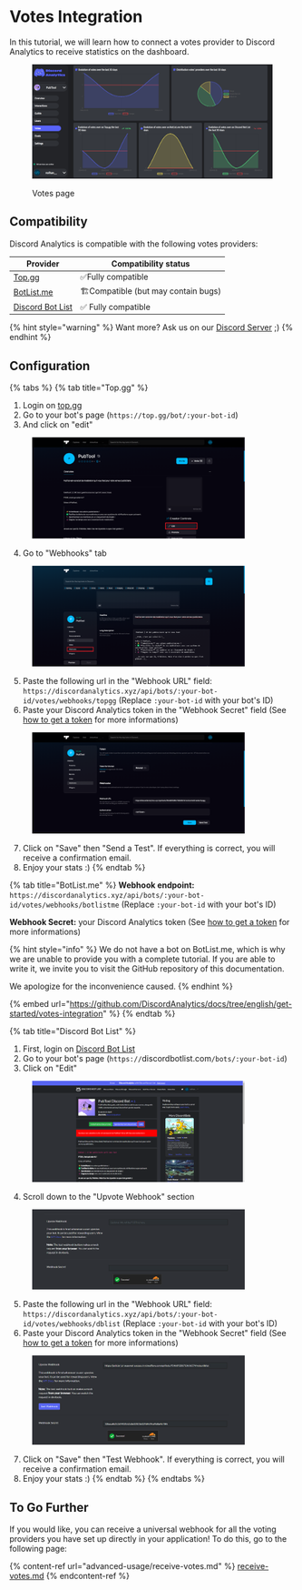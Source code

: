 # Votes Integration

In this tutorial, we will learn how to connect a votes provider to Discord Analytics to receive statistics on the dashboard.

<figure><img src="../.gitbook/assets/votes_page_screenshot.png" alt=""><figcaption><p>Votes page</p></figcaption></figure>

## Compatibility

Discord Analytics is compatible with the following votes providers:

| Provider                                       | Compatibility status                 |
| ---------------------------------------------- | ------------------------------------ |
| [Top.gg](https://top.gg)                       | ✅Fully compatible                    |
| [BotList.me](https://botlist.me)               | 🏗️Compatible (but may contain bugs) |
| [Discord Bot List](https://discordbotlist.com) | ✅ Fully compatible                   |

{% hint style="warning" %}
Want more? Ask us on our [Discord Server](https://discordanalytics.xyz/go/support) ;)
{% endhint %}

## Configuration

{% tabs %}
{% tab title="Top.gg" %}
1. Login on [top.gg](https://top.gg)
2. Go to your bot's page (`https://top.gg/bot/:your-bot-id`)
3. And click on "edit"

<figure><img src="../.gitbook/assets/topgg_edit_button_location.png" alt="" width="375"><figcaption></figcaption></figure>

4. Go to "Webhooks" tab

<figure><img src="../.gitbook/assets/topgg_webhooks_menu_location.png" alt="" width="375"><figcaption></figcaption></figure>

5. Paste the following url in the "Webhook URL" field: `https://discordanalytics.xyz/api/bots/:your-bot-id/votes/webhooks/topgg` (Replace `:your-bot-id` with your bot's ID)
6. Paste your Discord Analytics token in the "Webhook Secret" field (See [how to get a token](bot-registration.md) for more informations)

<figure><img src="../.gitbook/assets/topgg_webhooks_page.png" alt="" width="375"><figcaption></figcaption></figure>

7. Click on "Save" then "Send a Test". If everything is correct, you will receive a confirmation email.
8. Enjoy your stats :)
{% endtab %}

{% tab title="BotList.me" %}
**Webhook endpoint:** `https://discordanalytics.xyz/api/bots/:your-bot-id/votes/webhooks/botlistme` (Replace `:your-bot-id` with your bot's ID)

**Webhook Secret:** your Discord Analytics token (See [how to get a token](bot-registration.md) for more informations)

{% hint style="info" %}
We do not have a bot on BotList.me, which is why we are unable to provide you with a complete tutorial. If you are able to write it, we invite you to visit the GitHub repository of this documentation.

We apologize for the inconvenience caused.&#x20;
{% endhint %}

{% embed url="https://github.com/DiscordAnalytics/docs/tree/english/get-started/votes-integration" %}
{% endtab %}

{% tab title="Discord Bot List" %}
1. First, login on [Discord Bot List](https://discordbotlist.com)
2. Go to your bot's page (`https://`discordbotlist.com`/bots/:your-bot-id`)
3. Click on "Edit"

<figure><img src="../.gitbook/assets/dblist_edit_button_location.png" alt="" width="375"><figcaption></figcaption></figure>

4. Scroll down to the "Upvote Webhook" section

<figure><img src="../.gitbook/assets/dblist_webhooks_section.png" alt="" width="375"><figcaption></figcaption></figure>



5. Paste the following url in the "Webhook URL" field: `https://discordanalytics.xyz/api/bots/:your-bot-id/votes/webhooks/dblist` (Replace `:your-bot-id` with your bot's ID)
6. Paste your Discord Analytics token in the "Webhook Secret" field (See [how to get a token](bot-registration.md) for more informations)

<figure><img src="../.gitbook/assets/db_list_webhooks_section_completed.png" alt="" width="375"><figcaption></figcaption></figure>

7. Click on "Save" then "Test Webhook". If everything is correct, you will receive a confirmation email.
8. Enjoy your stats :)
{% endtab %}
{% endtabs %}

## To Go Further

If you would like, you can receive a universal webhook for all the voting providers you have set up directly in your application! To do this, go to the following page:

{% content-ref url="advanced-usage/receive-votes.md" %}
[receive-votes.md](advanced-usage/receive-votes.md)
{% endcontent-ref %}
